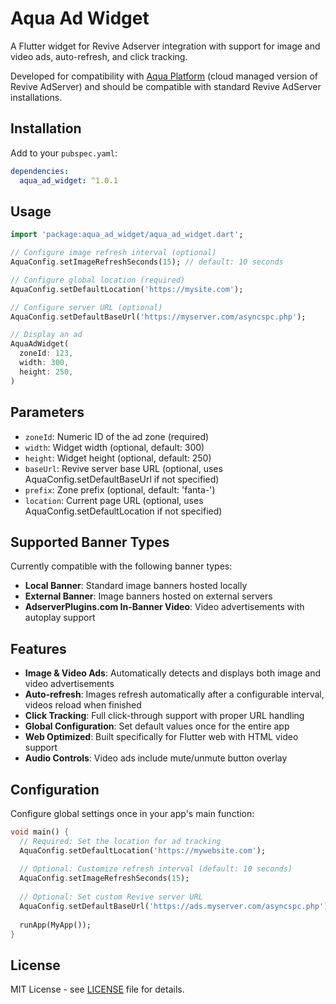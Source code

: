 # Aqua Ad Widget

A Flutter widget for Revive Adserver integration with support for image and video ads, auto-refresh, and click tracking.

Developed for compatibility with [Aqua Platform](https://www.aquaplatform.com) (cloud managed version of Revive AdServer) and should be compatible with standard Revive AdServer installations.

## Installation

Add to your `pubspec.yaml`:

```yaml
dependencies:
  aqua_ad_widget: ^1.0.1
```

## Usage

```dart
import 'package:aqua_ad_widget/aqua_ad_widget.dart';

// Configure image refresh interval (optional)
AquaConfig.setImageRefreshSeconds(15); // default: 10 seconds

// Configure global location (required)
AquaConfig.setDefaultLocation('https://mysite.com');

// Configure server URL (optional)
AquaConfig.setDefaultBaseUrl('https://myserver.com/asyncspc.php');

// Display an ad
AquaAdWidget(
  zoneId: 123,
  width: 300,
  height: 250,
)
```

## Parameters

- `zoneId`: Numeric ID of the ad zone (required)
- `width`: Widget width (optional, default: 300)
- `height`: Widget height (optional, default: 250)
- `baseUrl`: Revive server base URL (optional, uses AquaConfig.setDefaultBaseUrl if not specified)
- `prefix`: Zone prefix (optional, default: 'fanta-')
- `location`: Current page URL (optional, uses AquaConfig.setDefaultLocation if not specified)

## Supported Banner Types

Currently compatible with the following banner types:
- **Local Banner**: Standard image banners hosted locally
- **External Banner**: Image banners hosted on external servers
- **AdserverPlugins.com In-Banner Video**: Video advertisements with autoplay support

## Features

- **Image & Video Ads**: Automatically detects and displays both image and video advertisements
- **Auto-refresh**: Images refresh automatically after a configurable interval, videos reload when finished
- **Click Tracking**: Full click-through support with proper URL handling
- **Global Configuration**: Set default values once for the entire app
- **Web Optimized**: Built specifically for Flutter web with HTML video support
- **Audio Controls**: Video ads include mute/unmute button overlay

## Configuration

Configure global settings once in your app's main function:

```dart
void main() {
  // Required: Set the location for ad tracking
  AquaConfig.setDefaultLocation('https://mywebsite.com');
  
  // Optional: Customize refresh interval (default: 10 seconds)
  AquaConfig.setImageRefreshSeconds(15);
  
  // Optional: Set custom Revive server URL
  AquaConfig.setDefaultBaseUrl('https://ads.myserver.com/asyncspc.php');
  
  runApp(MyApp());
}
```

## License

MIT License - see [LICENSE](LICENSE) file for details.